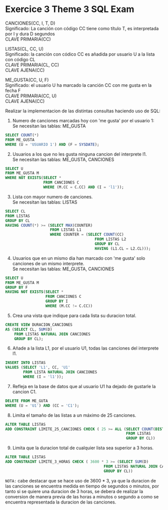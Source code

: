 # Exercice 3 Theme 3 SQL Exam

CANCIONES(CC, I, T, D)\
Significado: La canción con código CC tiene como título T, es interpretada por I y dura D segundos\
CLAVE PRIMARIA(CC)

LISTAS(CL, CC, U)\
Significado: la canción con códico CC es añadida por usuario U a la lista con código CL\
CLAVE PRIMARIA(CL, CC)\
CLAVE AJENA(CC)

ME_GUSTA(CC, U, F)\
Significado: el usuario U ha marcado la canción CC con me gusta en la fecha F\
CLAVE PRIMARIA(CC, U)\
CLAVE AJENA(CC)

Realizar la implementacion de las distintas consultas haciendo uso de SQL:

1) Numero de canciones marcadas hoy con 'me gusta' por el usuario 1:\
Se necesitan las tablas: ME_GUSTA
```sql
SELECT COUNT(*)
FROM ME_GUSTA
WHERE (U = 'USUARIO 1') AND (F = SYSDATE);
```

2) Usuarios a los que no les gusta ninguna cancion del interprete l1.\
Se necesitan las tablas: ME_GUSTA, CANCIONES
```sql
SELECT U
FROM ME_GUSTA M
WHERE NOT EXISTS(SELECT *
                 FROM CANCIONES C
                 WHERE (M.CC = C.CC) AND (I = 'l1'));
```

3) Lista con mayor numero de canciones.\
Se necesitan las tablas: LISTAS
```sql
SELECT CL
FROM LISTAS
GROUP BY CL
HAVING COUNT(*) >= (SELECT MAX(COUNTER)
                    FROM LISTAS L1
                    WHERE COUNTER = (SELECT COUNT(CC)
                                        FROM LISTAS L2
                                        GROUP BY CL
                                        HAVING (L1.CL = L2.CL)));
```

4) Usuarios que en un mismo dia han marcado con 'me gusta' solo canciones de un mismo interprete.\
Se necesitan las tablas: ME_GUSTA, CANCIONES
```sql
SELECT U
FROM ME_GUSTA M
GROUP BY F
HAVING NOT EXISTS(SELECT *
                  FROM CANCIONES C
                  GROUP BY I
                  WHERE (M.CC != C.CC))
```

5) Crea una vista que indique para cada lista su duracion total.
```sql
CREATE VIEW DURACION_CANCIONES
AS (SELECT CL, SUM(D)
    FROM LISTAS NATURAL JOIN CANCIONES
    GROUP BY CL);
```

6) Añade a la lista L1, por el usuario U1, todas las canciones del interprete l1.
```sql
INSERT INTO LISTAS
VALUES (SELECT 'L1', CC, 'U1'
        FROM LISTA NATURAL JOIN CANCIONES
        WHERE (I = 'l1'));   
```

7) Refleja en la base de datos que al usuario U1 ha dejado de gustarle la cancion C1.
```sql
DELETE FROM ME_GUTA
WHERE (U = 'U1') AND (CC = 'C1');
```

8) Limita el tamaño de las listas a un máximo de 25 canciones.
```sql
ALTER TABLE LISTAS
ADD CONSTRAINT LIMITE_25_CANCIONES CHECK ( 25 >= ALL (SELECT COUNT(DISTINCT CC)
                                                      FROM LISTAS
                                                      GROUP BY CL))
```

9) Limita que la duracion total de cualquier lista sea superior a 3 horas.
```sql
ALTER TABLE LISTAS
ADD CONSTRAINT LIMITE_3_HORAS CHECK ( 3600 * 3 >= (SELECT SUM(D)
                                            FROM LISTAS NATURAL JOIN CANCIONES
                                            GROUP BY CL))
```

`NOTA:` cabe destacar que se hace uso de 3600 * 3, ya que la duracion de las canciones se encuentra 
medida en tiempo de segundos o minutos, por tanto si se quiere una duracion de 3 horas, se debera de realizar
la conversion de manera previa de las horas a minutos o segundo a como se encuentra representada la duracion
de las canciones.